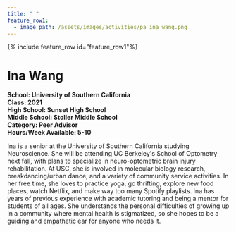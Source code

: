 ```yaml
---
title: " "
feature_row1:
  - image_path: /assets/images/activities/pa_ina_wang.png
---
```


{% include feature_row id="feature_row1"%}

# Ina Wang

**School: University of Southern California**  
**Class: 2021**  
**High School: Sunset High School**  
**Middle School: Stoller Middle School**  
**Category: Peer Advisor**  
**Hours/Week Available: 5-10**  

Ina is a senior at the University of Southern California studying Neuroscience. She will be attending UC Berkeley's School of Optometry next fall, with plans to specialize in neuro-optometric brain injury rehabilitation. At USC, she is involved in molecular biology research, breakdancing/urban dance, and a variety of community service activities. In her free time, she loves to practice yoga, go thrifting, explore new food places, watch Netflix, and make way too many Spotify playlists. Ina has years of previous experience with academic tutoring and being a mentor for students of all ages. She understands the personal difficulties of growing up in a community where mental health is stigmatized, so she hopes to be a guiding and empathetic ear for anyone who needs it.
